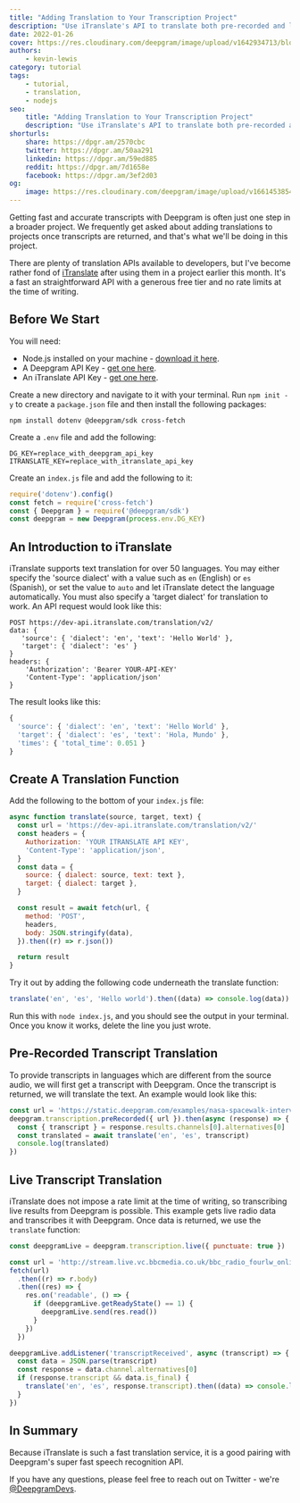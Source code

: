 ```yaml
---
title: "Adding Translation to Your Transcription Project"
description: "Use iTranslate's API to translate both pre-recorded and live transcription."
date: 2022-01-26
cover: https://res.cloudinary.com/deepgram/image/upload/v1642934713/blog/2022/01/translation-itranslate/Adding-Live-Translation-to-Your-Transcription-Project%402x.jpg
authors:
    - kevin-lewis
category: tutorial
tags:
    - tutorial,
    - translation,
    - nodejs
seo:
    title: "Adding Translation to Your Transcription Project"
    description: "Use iTranslate's API to translate both pre-recorded and live transcription."
shorturls:
    share: https://dpgr.am/2570cbc
    twitter: https://dpgr.am/50aa291
    linkedin: https://dpgr.am/59ed885
    reddit: https://dpgr.am/7d1658e
    facebook: https://dpgr.am/3ef2d03
og:
    image: https://res.cloudinary.com/deepgram/image/upload/v1661453854/blog/translation-itranslate/ograph.png
---
```


Getting fast and accurate transcripts with Deepgram is often just one step in a broader project. We frequently get asked about adding translations to projects once transcripts are returned, and that's what we'll be doing in this project.

There are plenty of translation APIs available to developers, but I've become rather fond of [iTranslate](https://itranslate.com/api) after using them in a project earlier this month. It's a fast an straightforward API with a generous free tier and no rate limits at the time of writing.

## Before We Start

You will need:

*   Node.js installed on your machine - [download it here](https://nodejs.org/en/).
*   A Deepgram API Key - [get one here](https://console.deepgram.com/signup?jump=keys).
*   An iTranslate API Key - [get one here](https://itranslate.com/api).

Create a new directory and navigate to it with your terminal. Run `npm init -y` to create a `package.json` file and then install the following packages:

    npm install dotenv @deepgram/sdk cross-fetch

Create a `.env` file and add the following:

    DG_KEY=replace_with_deepgram_api_key
    ITRANSLATE_KEY=replace_with_itranslate_api_key

Create an `index.js` file and add the following to it:

```js
require('dotenv').config()
const fetch = require('cross-fetch')
const { Deepgram } = require('@deepgram/sdk')
const deepgram = new Deepgram(process.env.DG_KEY)
```

## An Introduction to iTranslate

iTranslate supports text translation for over 50 languages. You may either specify the 'source dialect' with a value such as `en` (English) or `es` (Spanish), or set the value to `auto` and let iTranslate detect the language automatically. You must also specify a 'target dialect' for translation to work. An API request would look like this:

    POST https://dev-api.itranslate.com/translation/v2/
    data: {
       'source': { 'dialect': 'en', 'text': 'Hello World' },
       'target': { 'dialect': 'es' }
    }
    headers: {
        'Authorization': 'Bearer YOUR-API-KEY'
        'Content-Type': 'application/json'
    }

The result looks like this:

```js
{
  'source': { 'dialect': 'en', 'text': 'Hello World' },
  'target': { 'dialect': 'es', 'text': 'Hola, Mundo' },
  'times': { 'total_time': 0.051 }
}
```

## Create A Translation Function

Add the following to the bottom of your `index.js` file:

```js
async function translate(source, target, text) {
  const url = 'https://dev-api.itranslate.com/translation/v2/'
  const headers = {
    Authorization: 'YOUR ITRANSLATE API KEY',
    'Content-Type': 'application/json',
  }
  const data = {
    source: { dialect: source, text: text },
    target: { dialect: target },
  }

  const result = await fetch(url, {
    method: 'POST',
    headers,
    body: JSON.stringify(data),
  }).then((r) => r.json())

  return result
}
```

Try it out by adding the following code underneath the translate function:

```js
translate('en', 'es', 'Hello world').then((data) => console.log(data))
```

Run this with `node index.js`, and you should see the output in your terminal. Once you know it works, delete the line you just wrote.

## Pre-Recorded Transcript Translation

To provide transcripts in languages which are different from the source audio, we will first get a transcript with Deepgram. Once the transcript is returned, we will translate the text. An example would look like this:

```js
const url = 'https://static.deepgram.com/examples/nasa-spacewalk-interview.wav'
deepgram.transcription.preRecorded({ url }).then(async (response) => {
  const { transcript } = response.results.channels[0].alternatives[0]
  const translated = await translate('en', 'es', transcript)
  console.log(translated)
})
```

## Live Transcript Translation

iTranslate does not impose a rate limit at the time of writing, so transcribing live results from Deepgram is possible. This example gets live radio data and transcribes it with Deepgram. Once data is returned, we use the `translate` function:

```js
const deepgramLive = deepgram.transcription.live({ punctuate: true })

const url = 'http://stream.live.vc.bbcmedia.co.uk/bbc_radio_fourlw_online_nonuk'
fetch(url)
  .then((r) => r.body)
  .then((res) => {
    res.on('readable', () => {
      if (deepgramLive.getReadyState() == 1) {
        deepgramLive.send(res.read())
      }
    })
  })

deepgramLive.addListener('transcriptReceived', async (transcript) => {
  const data = JSON.parse(transcript)
  const response = data.channel.alternatives[0]
  if (response.transcript && data.is_final) {
    translate('en', 'es', response.transcript).then((data) => console.log(data))
  }
})
```

## In Summary

Because iTranslate is such a fast translation service, it is a good pairing with Deepgram's super fast speech recognition API.

If you have any questions, please feel free to reach out on Twitter - we're [@DeepgramDevs](https://twitter.com/DeepgramDevs).

